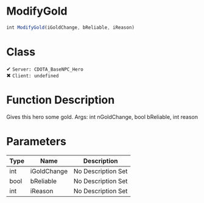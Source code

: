 # ModifyGold
```js
int ModifyGold(iGoldChange, bReliable, iReason)
```
# Class
✔ `Server: CDOTA_BaseNPC_Hero`  
✖ `Client: undefined`  

# Function Description
Gives this hero some gold.  Args: int nGoldChange, bool bReliable, int reason
# Parameters
Type|Name|Description
--|--|--
int|iGoldChange|No Description Set
bool|bReliable|No Description Set
int|iReason|No Description Set
